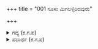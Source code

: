 +++
title = "001 ಸೂಳು ಮಿಗಲಳ್ಳಿರಿದವುರು"

+++

<details><summary>ಗದ್ಯ (ಕ.ಗ.ಪ) </summary>

1. ಬೆಳಗಿನ ಜಾವದಲ್ಲಿ ಎರಡು ಕಡೆಯ ಪಾಳೆಯಗಳಲ್ಲಿ ದೊಡ್ಡ ಭೇರಿಗಳು ಕ್ರಮವಾಗಿ ಧ್ವನಿಗೈದವು. ದೊಡ್ಡ ದೊಡ್ಡ ಕಹಳೆಗಳು ಭೋರ್ಗರೆದವು. ಆನೆ ಕುದುರೆಗಳು ಕುಣಿದಾಡಿ, ಘೀಂಕರಿಸಿದವು ಮತ್ತು ಕೆನೆದವು. ಭಟರ ಕೋಲಾಹಲ, ರೋಷಾವೇಶ ಉಂಟುಮಾಡುವ ರಣವಾದ್ಯಗಳ ಗದ್ದಲ ದಿಕ್ಕುಗಳನ್ನು ಭೇದಿಸಲು. ಪೂರ್ವ ದಿಕ್ಕಿನ ಬೆಟ್ಟವೆಂಬ ಮಂಚದಲ್ಲಿ ಸೂರ್ಯನು ನಿದ್ರೆಯನ್ನು ತೊರೆದು ಮೇಲೆದ್ದನು (ಉದಯವಾದನು)
</details>

<details><summary>ಪದಾರ್ಥ (ಕ.ಗ.ಪ) </summary>

ತೂಳುವರೆ-ರೋಷಾವೇಶ ಉಂಟುಮಾಡುವ ರಣವಾದ್ಯ, ಅಳ್ಳಿರಿದವು-ಎತ್ತರದ ಧ್ವನಿಗೈದವು, ನಿಸ್ಸಾಳತತಿ-ಭೇರಿ ಸಮೂಹ, ಸೂಳು-ಸರದಿ, ಗಜರಿದವು-ಘೀಂಕರಿಸಿದವು ಮತ್ತು ಕೆನೆದವು, ಘೋಳಾಘೋಳಿ-ಗದ್ದಲ, ಉಪ್ಪವಡಿಸಿದನು-ಮೇಲೆದ್ದನು/ಉದಯವಾದನು
</details>
